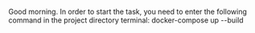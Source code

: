 Good morning. In order to start the task, you need to enter the following command in the project directory terminal: docker-compose up --build